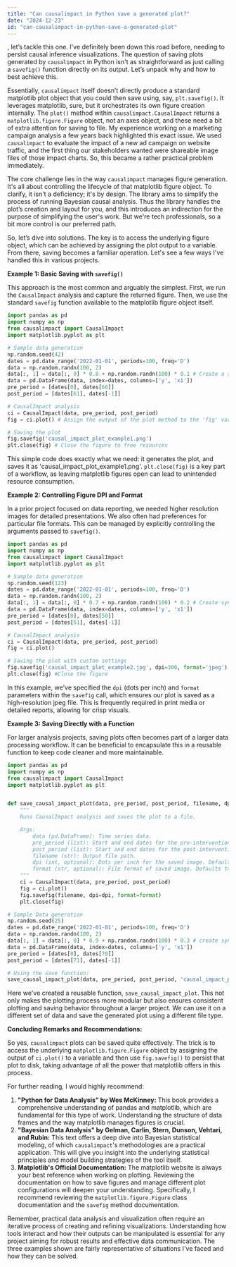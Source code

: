 ```yaml
---
title: "Can causalimpact in Python save a generated plot?"
date: "2024-12-23"
id: "can-causalimpact-in-python-save-a-generated-plot"
---
```


, let’s tackle this one. I've definitely been down this road before, needing to persist causal inference visualizations. The question of saving plots generated by `causalimpact` in Python isn't as straightforward as just calling a `savefig()` function directly on its output. Let’s unpack why and how to best achieve this.

Essentially, `causalimpact` itself doesn’t directly produce a standard matplotlib plot object that you could then save using, say, `plt.savefig()`. It leverages matplotlib, sure, but it orchestrates its own figure creation internally. The `plot()` method within `causalimpact.CausalImpact` returns a `matplotlib.figure.Figure` object, not an axes object, and these need a bit of extra attention for saving to file. My experience working on a marketing campaign analysis a few years back highlighted this exact issue. We used `causalimpact` to evaluate the impact of a new ad campaign on website traffic, and the first thing our stakeholders wanted were shareable image files of those impact charts. So, this became a rather practical problem immediately.

The core challenge lies in the way `causalimpact` manages figure generation. It's all about controlling the lifecycle of that matplotlib figure object. To clarify, it isn't a deficiency; it's by design. The library aims to simplify the process of running Bayesian causal analysis. Thus the library handles the plot’s creation and layout for you, and this introduces an indirection for the purpose of simplifying the user's work. But we're tech professionals, so a bit more control is our preferred path.

So, let’s dive into solutions. The key is to access the underlying figure object, which can be achieved by assigning the plot output to a variable. From there, saving becomes a familiar operation. Let's see a few ways I've handled this in various projects.

**Example 1: Basic Saving with `savefig()`**

This approach is the most common and arguably the simplest. First, we run the `CausalImpact` analysis and capture the returned figure. Then, we use the standard `savefig` function available to the matplotlib figure object itself.

```python
import pandas as pd
import numpy as np
from causalimpact import CausalImpact
import matplotlib.pyplot as plt

# Sample data generation
np.random.seed(42)
dates = pd.date_range('2022-01-01', periods=100, freq='D')
data = np.random.randn(100, 2)
data[:, 1] = data[:, 0] * 0.8 + np.random.randn(100) * 0.1 # Create a synthetic relationship
data = pd.DataFrame(data, index=dates, columns=['y', 'x1'])
pre_period = [dates[0], dates[60]]
post_period = [dates[61], dates[-1]]

# CausalImpact analysis
ci = CausalImpact(data, pre_period, post_period)
fig = ci.plot() # Assign the output of the plot method to the 'fig' variable

# Saving the plot
fig.savefig('causal_impact_plot_example1.png')
plt.close(fig) # Close the figure to free resources
```

This simple code does exactly what we need: it generates the plot, and saves it as 'causal_impact_plot_example1.png'. `plt.close(fig)` is a key part of a workflow, as leaving matplotlib figures open can lead to unintended resource consumption.

**Example 2: Controlling Figure DPI and Format**

In a prior project focused on data reporting, we needed higher resolution images for detailed presentations. We also often had preferences for particular file formats. This can be managed by explicitly controlling the arguments passed to `savefig()`.

```python
import pandas as pd
import numpy as np
from causalimpact import CausalImpact
import matplotlib.pyplot as plt

# Sample data generation
np.random.seed(123)
dates = pd.date_range('2022-01-01', periods=100, freq='D')
data = np.random.randn(100, 2)
data[:, 1] = data[:, 0] * 0.7 + np.random.randn(100) * 0.2 # Create synthetic relation
data = pd.DataFrame(data, index=dates, columns=['y', 'x1'])
pre_period = [dates[0], dates[50]]
post_period = [dates[51], dates[-1]]

# CausalImpact analysis
ci = CausalImpact(data, pre_period, post_period)
fig = ci.plot()

# Saving the plot with custom settings
fig.savefig('causal_impact_plot_example2.jpg', dpi=300, format='jpeg')
plt.close(fig) #Close the figure
```
In this example, we've specified the `dpi` (dots per inch) and `format` parameters within the `savefig` call, which ensures our plot is saved as a high-resolution jpeg file. This is frequently required in print media or detailed reports, allowing for crisp visuals.

**Example 3: Saving Directly with a Function**

For larger analysis projects, saving plots often becomes part of a larger data processing workflow. It can be beneficial to encapsulate this in a reusable function to keep code cleaner and more maintainable.

```python
import pandas as pd
import numpy as np
from causalimpact import CausalImpact
import matplotlib.pyplot as plt


def save_causal_impact_plot(data, pre_period, post_period, filename, dpi=300, format='png'):
    """
    Runs CausalImpact analysis and saves the plot to a file.

    Args:
        data (pd.DataFrame): Time series data.
        pre_period (list): Start and end dates for the pre-intervention period.
        post_period (list): Start and end dates for the post-intervention period.
        filename (str): Output file path.
        dpi (int, optional): Dots per inch for the saved image. Defaults to 300.
        format (str, optional): File format of saved image. Defaults to 'png'.
    """
    ci = CausalImpact(data, pre_period, post_period)
    fig = ci.plot()
    fig.savefig(filename, dpi=dpi, format=format)
    plt.close(fig)

# Sample Data generation
np.random.seed(25)
dates = pd.date_range('2022-01-01', periods=100, freq='D')
data = np.random.randn(100, 2)
data[:, 1] = data[:, 0] * 0.9 + np.random.randn(100) * 0.3 # create synthetic data
data = pd.DataFrame(data, index=dates, columns=['y', 'x1'])
pre_period = [dates[0], dates[70]]
post_period = [dates[71], dates[-1]]

# Using the save function:
save_causal_impact_plot(data, pre_period, post_period, 'causal_impact_plot_example3.tiff', dpi=600, format='tiff')
```

Here we've created a reusable function, `save_causal_impact_plot`. This not only makes the plotting process more modular but also ensures consistent plotting and saving behavior throughout a larger project. We can use it on a different set of data and save the generated plot using a different file type.

**Concluding Remarks and Recommendations:**

So yes, `causalimpact` plots can be saved quite effectively. The trick is to access the underlying `matplotlib.figure.Figure` object by assigning the output of `ci.plot()` to a variable and then use `fig.savefig()` to persist that plot to disk, taking advantage of all the power that matplotlib offers in this process.

For further reading, I would highly recommend:

1.  **"Python for Data Analysis" by Wes McKinney:** This book provides a comprehensive understanding of pandas and matplotlib, which are fundamental for this type of work. Understanding the structure of data frames and the way matplotlib manages figures is crucial.
2.  **"Bayesian Data Analysis" by Gelman, Carlin, Stern, Dunson, Vehtari, and Rubin:** This text offers a deep dive into Bayesian statistical modeling, of which `causalimpact`'s methodologies are a practical application. This will give you insight into the underlying statistical principles and model building strategies of the tool itself.
3. **Matplotlib's Official Documentation:** The matplotlib website is always your best reference when working on plotting. Reviewing the documentation on how to save figures and manage different plot configurations will deepen your understanding. Specifically, I recommend reviewing the `matplotlib.figure.Figure` class documentation and the `savefig` method documentation.

Remember, practical data analysis and visualization often require an iterative process of creating and refining visualizations. Understanding how tools interact and how their outputs can be manipulated is essential for any project aiming for robust results and effective data communication. The three examples shown are fairly representative of situations I've faced and how they can be solved.
